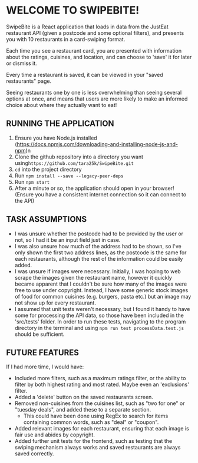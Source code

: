 
# WELCOME TO SWIPEBITE!
SwipeBite is a React application that loads in data from the JustEat restaurant API (given a postcode and some optional filters), and presents you with 10 restaurants in a card-swiping format.

Each time you see a restaurant card, you are presented with information about the ratings, cuisines, and location, and can choose to 'save' it for later or dismiss it.

Every time a restaurant is saved, it can be viewed in your "saved restaurants" page.

Seeing restaurants one by one is less overwhelming than seeing several options at once, and means that users are more likely to make an informed choice about where they actually want to eat!

## RUNNING THE APPLICATION
1. Ensure you have Node.js installed (https://docs.npmjs.com/downloading-and-installing-node-js-and-npm)n 
2. Clone the github repository into a directory you want using``https://github.com/tara25k/SwipeBite.git``
3. ``cd`` into the project directory
4. Run ``npm install --save --legacy-peer-deps``
5. Run ``npm start``
6. After a minute or so, the application should open in your browser!
(Ensure you have a consistent internet connection so it can connect to the API)

## TASK ASSUMPTIONS
- I was unsure whether the postcode had to be provided by the user or not, so I had it be an input field just in case.
- I was also unsure how much of the address had to be shown, so I've only shown the first two address lines, as the postcode is the same for each restaurants, although the rest of the information could be easily added.
- I was unsure if images were necessary. Initially, I was hoping to web scrape the images given the restaurant name, however it quickly became apparent that I couldn't be sure how many of the images were free to use under copyright. Instead, I have some generic stock images of food for common cuisines (e.g. burgers, pasta etc.) but an image may not show up for every restaurant.
- I assumed that unit tests weren't necessary, but I found it handy to have some for processing the API data, so those have been included in the 'src/tests' folder.
In order to run these tests, navigating to the program directory in the terminal and using ``npm run test processData.test.js`` should be sufficient.

## FUTURE FEATURES
If I had more time, I would have:
- Included more filters, such as a maximum ratings filter, or the ability to filter by both highest rating and most rated. Maybe even an 'exclusions' filter.
- Added a 'delete' button on the saved restaurants screen.
- Removed non-cuisines from the cuisines list, such as "two for one" or "tuesday deals", and added these to a separate section.
    - This could have been done using RegEx to search for items containing common words, such as "deal" or "coupon".
- Added relevant images for each restaurant, ensuring that each image is fair use and abides by copyright.
- Added further unit tests for the frontend, such as testing that the swiping mechanism always works and saved restaurants are always saved correctly.